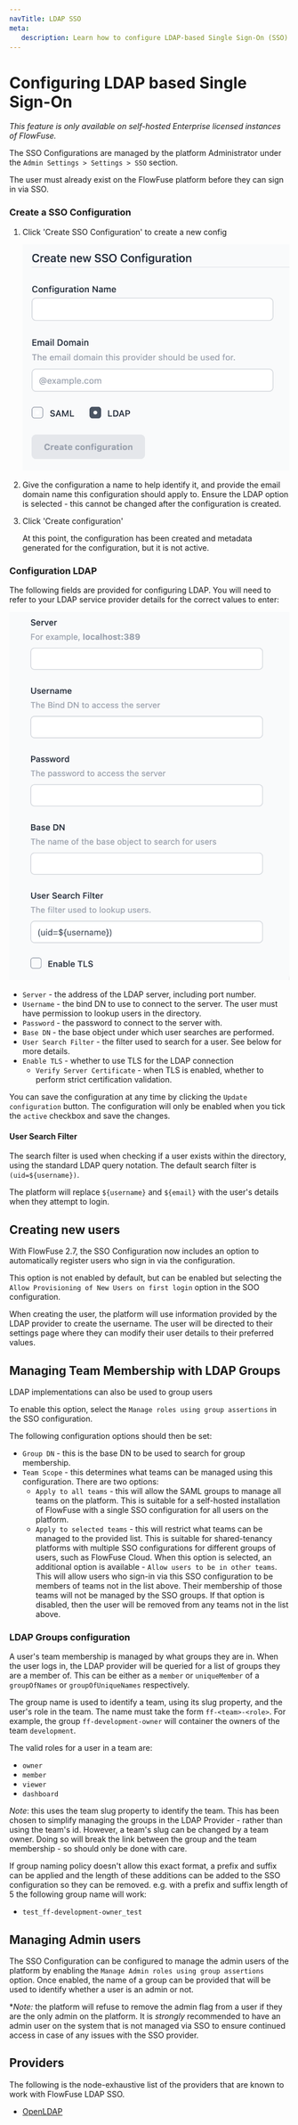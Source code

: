 ```yaml
---
navTitle: LDAP SSO
meta:
   description: Learn how to configure LDAP-based Single Sign-On (SSO) on FlowFuse's self-hosted Enterprise instances.
---
```


# Configuring LDAP based Single Sign-On

_This feature is only available on self-hosted Enterprise licensed instances of FlowFuse._

The SSO Configurations are managed by the platform Administrator under the
`Admin Settings > Settings > SSO` section.

The user must already exist on the FlowFuse platform before they can sign in via SSO.

### Create a SSO Configuration

1. Click 'Create SSO Configuration' to create a new config

   ![](./images/create-sso-config-ldap.png)

2. Give the configuration a name to help identify it, and provide the email domain
   name this configuration should apply to. Ensure the LDAP option is selected - this
   cannot be changed after the configuration is created.

3. Click 'Create configuration'

   At this point, the configuration has been created and metadata generated for the
   configuration, but it is not active.

### Configuration LDAP

The following fields are provided for configuring LDAP. You will need to refer to
your LDAP service provider details for the correct values to enter:

   ![](./images/edit-sso-config-ldap.png)


 - `Server` - the address of the LDAP server, including port number.
 - `Username` - the bind DN to use to connect to the server. The user must have
   permission to lookup users in the directory.
 - `Password` - the password to connect to the server with.
 - `Base DN` - the base object under which user searches are performed.
 - `User Search Filter` - the filter used to search for a user. See below for more details.
 - `Enable TLS` - whether to use TLS for the LDAP connection
   - `Verify Server Certificate` - when TLS is enabled, whether to perform strict certification
     validation.

You can save the configuration at any time by clicking the `Update configuration`
button. The configuration will only be enabled when you tick the `active` checkbox
and save the changes.


#### User Search Filter

The search filter is used when checking if a user exists within the directory, using
the standard LDAP query notation. The default search filter is `(uid=${username})`.

The platform will replace `${username}` and `${email}` with the user's details when
they attempt to login.

## Creating new users

With FlowFuse 2.7, the SSO Configuration now includes an option to automatically
register users who sign in via the configuration.

This option is not enabled by default, but can be enabled but selecting the `Allow Provisioning of New Users on first login`
option in the SOO configuration.

When creating the user, the platform will use information provided by the LDAP provider
to create the username. The user will be directed to their settings page where they
can modify their user details to their preferred values.

## Managing Team Membership with LDAP Groups

LDAP implementations can also be used to group users

To enable this option, select the `Manage roles using group assertions` in the SSO configuration.

The following configuration options should then be set:

- `Group DN` - this is the base DN to be used to search for group membership.
- `Team Scope` - this determines what teams can be managed using this configuration. There are two options:
     - `Apply to all teams` - this will allow the SAML groups to manage all teams on the platform. This is
       suitable for a self-hosted installation of FlowFuse with a single SSO configuration for all users on
       the platform.
     - `Apply to selected teams` - this will restrict what teams can be managed to the provided list. This
       is suitable for shared-tenancy platforms with multiple SSO configurations for different groups of users,
       such as FlowFuse Cloud.
       When this option is selected, an additional option is available - `Allow users to be in other teams`. This
       will allow users who sign-in via this SSO configuration to be members of teams not in the list above.
       Their membership of those teams will not be managed by the SSO groups.
       If that option is disabled, then the user will be removed from any teams not in the list above.

### LDAP Groups configuration

A user's team membership is managed by what groups they are in. When the user logs in, the LDAP provider
will be queried for a list of groups they are a member of. This can be either as a `member` or `uniqueMember` of a `groupOfNames` or `groupOfUniqueNames` respectively.

The group name is used to identify a team, using its slug property, and the user's role in the team.
The name must take the form `ff-<team>-<role>`. For example, the group `ff-development-owner` will
container the owners of the team `development`.

The valid roles for a user in a team are:
 - `owner`
 - `member`
 - `viewer`
 - `dashboard`

*Note*: this uses the team slug property to identify the team. This has been chosen to simplify managing
the groups in the LDAP Provider - rather than using the team's id. However, a team's slug can be changed
by a team owner. Doing so will break the link between the group and the team membership - so should only
be done with care.

If group naming policy doesn't allow this exact format, a prefix and suffix can be applied and the length 
of these additions can be added to the SSO configuration so they can be removed. e.g. with a prefix and 
suffix length of 5 the following group name will work:

- `test_ff-development-owner_test`

## Managing Admin users

The SSO Configuration can be configured to manage the admin users of the platform by enabling the
`Manage Admin roles using group assertions` option. Once enabled, the name of a group can be provided
that will be used to identify whether a user is an admin or not.

**Note:* the platform will refuse to remove the admin flag from a user if they are the only admin
on the platform. It is *strongly* recommended to have an admin user on the system that is not
managed via SSO to ensure continued access in case of any issues with the SSO provider.


## Providers

The following is the node-exhaustive list of the providers that are known to work with FlowFuse LDAP SSO.

- [OpenLDAP](https://www.openldap.org/)
